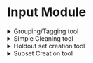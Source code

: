 # Input Module

<details>

<summary>Grouping/Tagging tool</summary>



</details>

<details>

<summary>Simple Cleaning tool</summary>



</details>

<details>

<summary>Holdout set creation tool </summary>



</details>

<details>

<summary>Subset Creation tool</summary>



</details>
